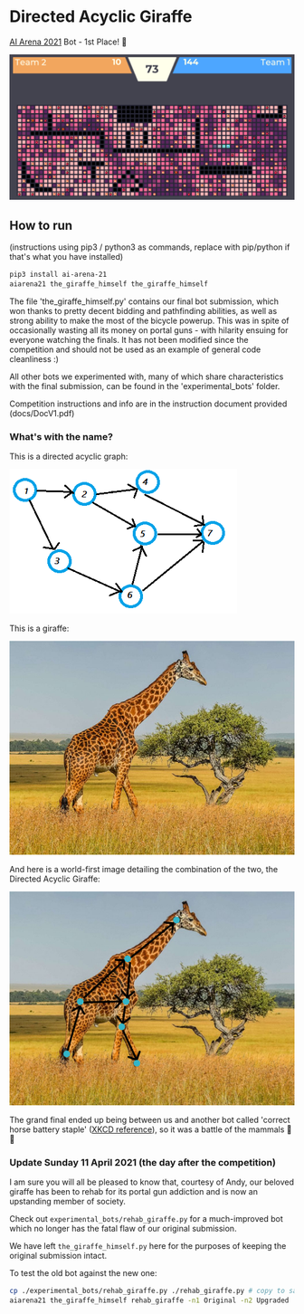 # Directed Acyclic Giraffe

[AI Arena 2021](http://monashicpc.com/aiarena) Bot - 1st Place! 🥇

![Gameplay screenshot](images/gameplay_screenshot.png)

## How to run

(instructions using pip3 / python3 as commands, replace with pip/python if that's what you have installed)

```bash
pip3 install ai-arena-21
aiarena21 the_giraffe_himself the_giraffe_himself
```

The file 'the_giraffe_himself.py' contains our final bot submission, which won thanks to pretty decent bidding and pathfinding abilities, as well as strong ability to make the most of the bicycle powerup. This was in spite of occasionally wasting all its money on portal guns - with hilarity ensuing for everyone watching the finals. It has not been modified since the competition and should not be used as an example of general code cleanliness :)

All other bots we experimented with, many of which share characteristics with the final submission, can be found in the 'experimental_bots' folder.

Competition instructions and info are in the instruction document provided (docs/DocV1.pdf)

### What's with the name?

This is a directed acyclic graph:

![Directed Acylic Graph](images/directed-acyclic-graph.png)

This is a giraffe:

![Just a normal giraffe](images/giraffe.jpeg)

And here is a world-first image detailing the combination of the two, the Directed Acyclic Giraffe:

![Directed Acyclic Giraffe](images/directed_acyclic_giraffe.jpg)

The grand final ended up being between us and another bot called 'correct horse battery staple' ([XKCD reference](https://xkcd.com/936/)), so it was a battle of the mammals 🐴 🦒

### Update Sunday 11 April 2021 (the day after the competition)

I am sure you will all be pleased to know that, courtesy of Andy, our beloved giraffe has been to rehab for its portal gun addiction and is now an upstanding member of society.

Check out `experimental_bots/rehab_giraffe.py` for a much-improved bot which no longer has the fatal flaw of our original submission.

We have left `the_giraffe_himself.py` here for the purposes of keeping the original submission intact.

To test the old bot against the new one:

```bash
cp ./experimental_bots/rehab_giraffe.py ./rehab_giraffe.py # copy to same folder
aiarena21 the_giraffe_himself rehab_giraffe -n1 Original -n2 Upgraded
```
